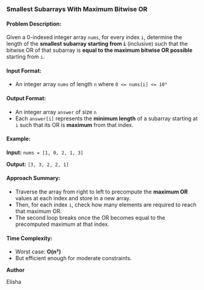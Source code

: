 ### Smallest Subarrays With Maximum Bitwise OR

####  Problem Description:

Given a 0-indexed integer array `nums`, for every index `i`, determine the length of the **smallest subarray starting from `i`** (inclusive) such that the bitwise OR of that subarray is **equal to the maximum bitwise OR possible** starting from `i`.

#### Input Format:

* An integer array `nums` of length `n` where `0 <= nums[i] <= 10⁹`

#### Output Format:

* An integer array `answer` of size `n`
* Each `answer[i]` represents the **minimum length** of a subarray starting at `i` such that its OR is **maximum** from that index.


####  Example:

**Input:**
`nums = [1, 0, 2, 1, 3]`

**Output:**
`[3, 3, 2, 2, 1]`


####  Approach Summary:

* Traverse the array from right to left to precompute the **maximum OR** values at each index and store in a new array.
* Then, for each index `i`, check how many elements are required to reach that maximum OR.
* The second loop breaks once the OR becomes equal to the precomputed maximum at that index.

#### Time Complexity:

* Worst case: **O(n²)**
* But efficient enough for moderate constraints.
  
**Author**

Elisha
